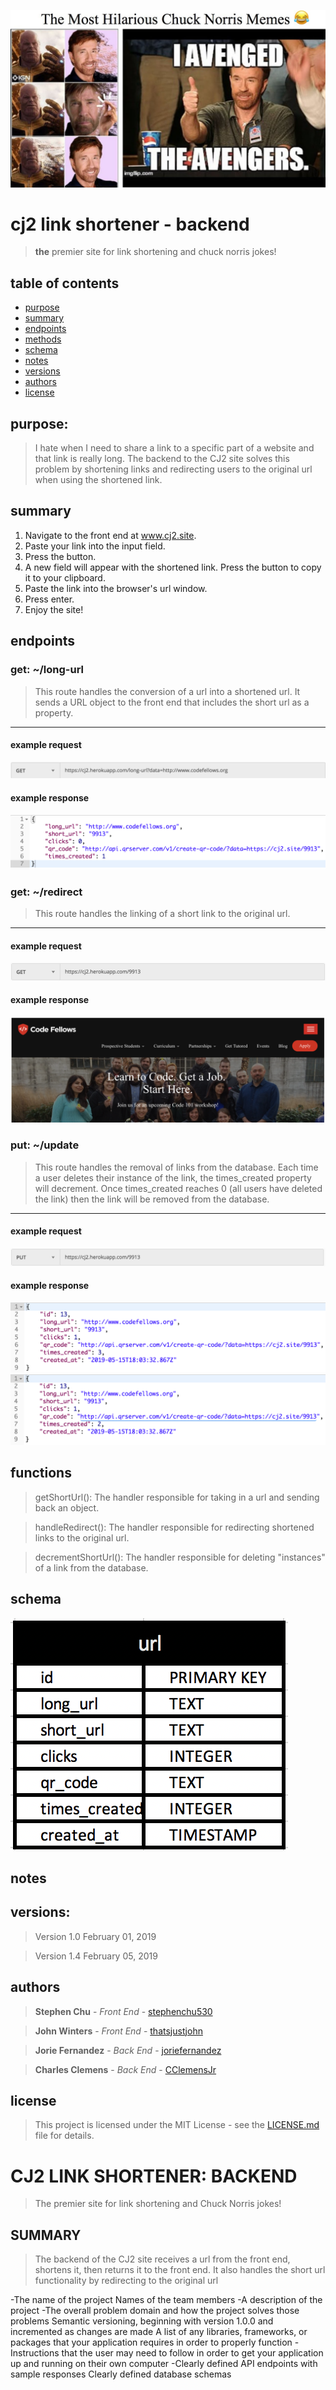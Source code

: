 ![alt text](https://github.com/cj2-site/cj2_backend/blob/master/assets/chucknorrismeme.jpg "chuck norris")

# cj2 link shortener - backend
> **the** premier site for link shortening and chuck norris jokes!

## table of contents
* [purpose](#purpose)
* [summary](#summary)
* [endpoints](#endpoints)
* [methods](#methods)
* [schema](#schema)
* [notes](#notes)
* [versions](#versions)
* [authors](#authors)
* [license](#license)



## purpose:
> I hate when I need to share a link to a specific part of a website and that link is really long. The backend to the CJ2 site solves this problem by shortening links and redirecting users to the original url when using the shortened link. 

## summary
1. Navigate to the front end at www.cj2.site.
2. Paste your link into the input field.
3. Press the button.
4. A new field will appear with the shortened link. Press the button to copy it to your clipboard.
5. Paste the link into the browser's url window.
6. Press enter.
7. Enjoy the site!

## endpoints
### get: ~/long-url
> This route handles the conversion of a url into a shortened url. It sends a URL object to the front end that includes the short url as a property.
___
#### example request
![alt text](https://github.com/cj2-site/cj2_backend/blob/master/assets/long-urlrequest.png "An example request")

#### example response
![alt text](https://github.com/cj2-site/cj2_backend/blob/master/assets/long-urlresponse.png "An example response")


### get: ~/redirect
> This route handles the linking of a short link to the original url.
___
#### example request
![alt text](https://github.com/cj2-site/cj2_backend/blob/master/assets/redirectrequest.png "An example request")

#### example response
![alt text](https://github.com/cj2-site/cj2_backend/blob/master/assets/redirectresponse.png "An example response")


### put: ~/update
> This route handles the removal of links from the database. Each time a user deletes their instance of the link, the times_created property will decrement. Once times_created reaches 0 (all users have deleted the link) then the link will be removed from the database.
___
#### example request
![alt text](https://github.com/cj2-site/cj2_backend/blob/master/assets/decrementrequest.png "An example request")

#### example response
![alt text](https://github.com/cj2-site/cj2_backend/blob/master/assets/decrementresponse1.png "An example response")
![alt text](https://github.com/cj2-site/cj2_backend/blob/master/assets/decrementresponse2.png "An example response")

## functions
> getShortUrl(): The handler responsible for taking in a url and sending back an object.

> handleRedirect(): The handler responsible for redirecting shortened links to the original url.

> decrementShortUrl(): The handler responsible for deleting "instances" of a link from the database.


## schema
![alt text](https://github.com/cj2-site/cj2_backend/blob/master/assets/schema.png "Database Schema")

## notes


## versions:
> Version 1.0  February 01, 2019

> Version 1.4 February 05, 2019

## authors
> **Stephen Chu** - *Front End* - [stephenchu530](https://github.com/stephenchu530])

> **John Winters** - *Front End* - [thatsjustjohn](https://github.com/thatsjustjohn])

> **Jorie Fernandez** - *Back End* - [joriefernandez](https://github.com/joriefernandez])

> **Charles Clemens** - *Back End* - [CClemensJr](https://github.com/CClemensJr)

## license
> This project is licensed under the MIT License - see the [LICENSE.md](LICENSE.md) file for details.




# CJ2 LINK SHORTENER: BACKEND
> The premier site for link shortening and Chuck Norris jokes!

## SUMMARY
> The backend of the CJ2 site receives a url from the front end, shortens it, then returns it to the front end. It also handles the short url functionality by redirecting to the original url


-The name of the project
Names of the team members
-A description of the project
-The overall problem domain and how the project solves those problems
Semantic versioning, beginning with version 1.0.0 and incremented as changes are made
A list of any libraries, frameworks, or packages that your application requires in order to properly function
-Instructions that the user may need to follow in order to get your application up and running on their own computer
-Clearly defined API endpoints with sample responses
Clearly defined database schemas
